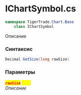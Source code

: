 
# IChartSymbol.cs
```csharp
namespace TigerTrade.Chart.Base  
    class IChartSymbol
```

Описание

### Синтаксис
```csharp
Decimal GetSize(long rawSize)
```

### Параметры  
<mark style="color:red;">**`rawSize`**</mark> <mark style="color:yellow;">`long`</mark>  
 *Описание*  
  

                    
                    